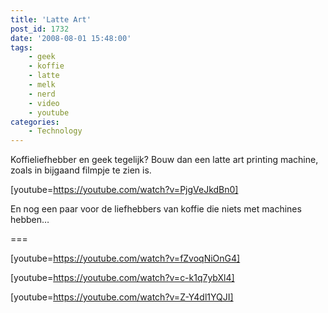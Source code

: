 ```yaml
---
title: 'Latte Art'
post_id: 1732
date: '2008-08-01 15:48:00'
tags:
    - geek
    - koffie
    - latte
    - melk
    - nerd
    - video
    - youtube
categories:
    - Technology
---
```


Koffieliefhebber en geek tegelijk? Bouw dan een latte art printing machine, zoals in bijgaand filmpje te zien is.

[youtube=https://youtube.com/watch?v=PjgVeJkdBn0]

 En nog een paar voor de liefhebbers van koffie die niets met machines hebben…

===

[youtube=https://youtube.com/watch?v=fZvoqNiOnG4]

[youtube=https://youtube.com/watch?v=c-k1q7ybXl4]

[youtube=https://youtube.com/watch?v=Z-Y4dl1YQJI]
